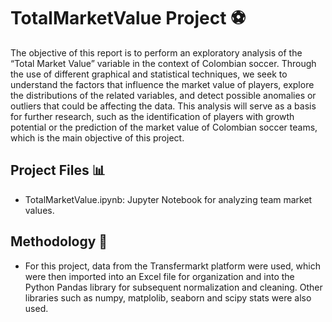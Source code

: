 # TotalMarketValue Project ⚽

The objective of this report is to perform an exploratory analysis of the “Total Market Value” variable in the context of Colombian soccer. Through the use of different graphical and statistical techniques, we seek to understand the factors that influence the market value of players, explore the distributions of the related variables, and detect possible anomalies or outliers that could be affecting the data. This analysis will serve as a basis for further research, such as the identification of players with growth potential or the prediction of the market value of Colombian soccer teams, which is the main objective of this project. 



## Project Files 📊
- TotalMarketValue.ipynb: Jupyter Notebook for analyzing team market values.


## Methodology 🐍
- For this project, data from the Transfermarkt platform were used, which were then imported into an Excel file for organization and into the Python Pandas library for subsequent normalization and cleaning. Other libraries such as numpy, matplolib, seaborn and scipy stats were also used. 



